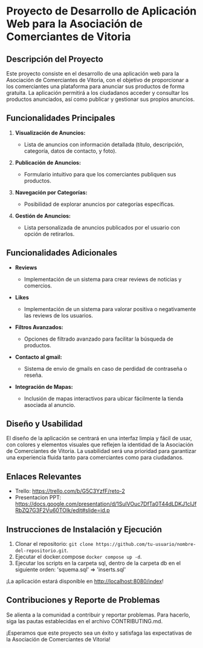 # Proyecto de Desarrollo de Aplicación Web para la Asociación de Comerciantes de Vitoria

## Descripción del Proyecto

Este proyecto consiste en el desarrollo de una aplicación web para la Asociación de Comerciantes de Vitoria, con el objetivo de proporcionar a los comerciantes una plataforma para anunciar sus productos de forma gratuita. La aplicación permitirá a los ciudadanos acceder y consultar los productos anunciados, así como publicar y gestionar sus propios anuncios.

## Funcionalidades Principales

1. **Visualización de Anuncios:**
   - Lista de anuncios con información detallada (título, descripción, categoría, datos de contacto, y foto).
  
2. **Publicación de Anuncios:**
   - Formulario intuitivo para que los comerciantes publiquen sus productos.

3. **Navegación por Categorías:**
   - Posibilidad de explorar anuncios por categorías específicas.

4. **Gestión de Anuncios:**
   - Lista personalizada de anuncios publicados por el usuario con opción de retirarlos.

## Funcionalidades Adicionales

- **Reviews**
  - Implementación de un sistema para crear reviews de noticias y comercios.

- **Likes**
  - Implementación de un sistema para valorar positiva o negativamente las reviews de los usuarios.
    
- **Filtros Avanzados:**
  - Opciones de filtrado avanzado para facilitar la búsqueda de productos.

- **Contacto al gmail:**
  - Sistema de envio de gmails en caso de perdidad de contraseña o reseña.

- **Integración de Mapas:**
  - Inclusión de mapas interactivos para ubicar fácilmente la tienda asociada al anuncio.

## Diseño y Usabilidad

El diseño de la aplicación se centrará en una interfaz limpia y fácil de usar, con colores y elementos visuales que reflejen la identidad de la Asociación de Comerciantes de Vitoria. La usabilidad será una prioridad para garantizar una experiencia fluida tanto para comerciantes como para ciudadanos.

## Enlaces Relevantes

- Trello: https://trello.com/b/G5C3YzfF/reto-2
- Presentacion PPT: https://docs.google.com/presentation/d/1SulVOuc7DfTa0T44dLDKJ1cIJfRbZQ7G3F2Vu60TOIk/edit#slide=id.p
  
## Instrucciones de Instalación y Ejecución

1. Clonar el repositorio: `git clone https://github.com/tu-usuario/nombre-del-repositorio.git`.
2. Ejecutar el docker.compose `docker compose up -d`.
3. Ejecutar los scripts en la carpeta sql, dentro de la carpeta db en el siguiente orden: 'squema.sql' => 'inserts.sql'

¡La aplicación estará disponible en [http://localhost:8080/index](http://localhost:8080/index)!

## Contribuciones y Reporte de Problemas

Se alienta a la comunidad a contribuir y reportar problemas. Para hacerlo, siga las pautas establecidas en el archivo CONTRIBUTING.md.

¡Esperamos que este proyecto sea un éxito y satisfaga las expectativas de la Asociación de Comerciantes de Vitoria!
